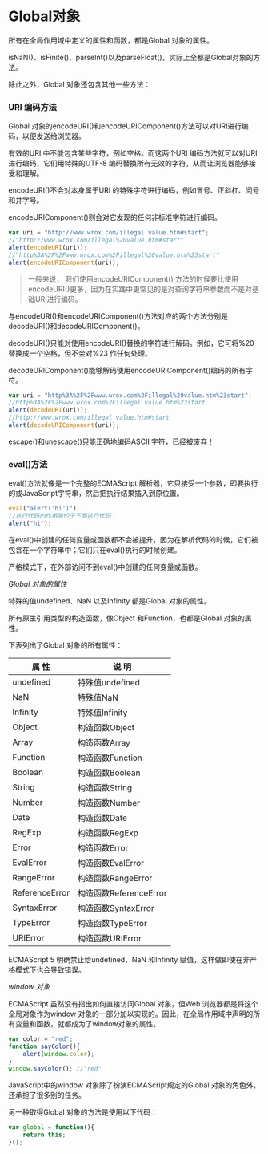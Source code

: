 # Global对象

所有在全局作用域中定义的属性和函数，都是Global 对象的属性。

isNaN()、isFinite()、parseInt()以及parseFloat()，实际上全都是Global对象的方法。

除此之外，Global 对象还包含其他一些方法：

### URI 编码方法

Global 对象的encodeURI()和encodeURIComponent()方法可以对URI进行编码，以便发送给浏览器。

有效的URI 中不能包含某些字符，例如空格。而这两个URI 编码方法就可以对URI 进行编码，它们用特殊的UTF-8 编码替换所有无效的字符，从而让浏览器能够接受和理解。

encodeURI()不会对本身属于URI 的特殊字符进行编码，例如冒号、正斜杠、问号和井字号。

encodeURIComponent()则会对它发现的任何非标准字符进行编码。

```javascript
var uri = "http://www.wrox.com/illegal value.htm#start";
//"http://www.wrox.com/illegal%20value.htm#start"
alert(encodeURI(uri));
//"http%3A%2F%2Fwww.wrox.com%2Fillegal%20value.htm%23start"
alert(encodeURIComponent(uri));
```

> 一般来说， 我们使用encodeURIComponent() 方法的时候要比使用encodeURI()更多，因为在实践中更常见的是对查询字符串参数而不是对基础URI进行编码。

与encodeURI()和encodeURIComponent()方法对应的两个方法分别是decodeURI()和decodeURIComponent()。

decodeURI()只能对使用encodeURI()替换的字符进行解码。例如，它可将%20 替换成一个空格，但不会对%23 作任何处理。

decodeURIComponent()能够解码使用encodeURIComponent()编码的所有字符。

```javascript
var uri = "http%3A%2F%2Fwww.wrox.com%2Fillegal%20value.htm%23start";
//http%3A%2F%2Fwww.wrox.com%2Fillegal value.htm%23start
alert(decodeURI(uri));
//http://www.wrox.com/illegal value.htm#start
alert(decodeURIComponent(uri));
```

escape()和unescape()只能正确地编码ASCII 字符，已经被废弃！

### eval()方法

eval()方法就像是一个完整的ECMAScript 解析器，它只接受一个参数，即要执行的或JavaScript字符串，然后把执行结果插入到原位置。

```javascript
eval("alert('hi')");
//这行代码的作用等价于下面这行代码：
alert("hi");
```

在eval()中创建的任何变量或函数都不会被提升，因为在解析代码的时候，它们被包含在一个字符串中；它们只在eval()执行的时候创建。

严格模式下，在外部访问不到eval()中创建的任何变量或函数。

*Global 对象的属性*

特殊的值undefined、NaN 以及Infinity 都是Global 对象的属性。

所有原生引用类型的构造函数，像Object 和Function，也都是Global 对象的属性。

下表列出了Global 对象的所有属性：

| 属 性            | 说 明                |
| -------------- | ------------------ |
| undefined      | 特殊值undefined       |
| NaN            | 特殊值NaN             |
| Infinity       | 特殊值Infinity        |
| Object         | 构造函数Object         |
| Array          | 构造函数Array          |
| Function       | 构造函数Function       |
| Boolean        | 构造函数Boolean        |
| String         | 构造函数String         |
| Number         | 构造函数Number         |
| Date           | 构造函数Date           |
| RegExp         | 构造函数RegExp         |
| Error          | 构造函数Error          |
| EvalError      | 构造函数EvalError      |
| RangeError     | 构造函数RangeError     |
| ReferenceError | 构造函数ReferenceError |
| SyntaxError    | 构造函数SyntaxError    |
| TypeError      | 构造函数TypeError      |
| URIError       | 构造函数URIError       |

ECMAScript 5 明确禁止给undefined、NaN 和Infinity 赋值，这样做即使在非严格模式下也会导致错误。

*window 对象*

ECMAScript 虽然没有指出如何直接访问Global 对象，但Web 浏览器都是将这个全局对象作为window 对象的一部分加以实现的。因此，在全局作用域中声明的所有变量和函数，就都成为了window对象的属性。

```javascript
var color = "red";
function sayColor(){
	alert(window.color);
}
window.sayColor(); //"red"
```

JavaScript中的window 对象除了扮演ECMAScript规定的Global 对象的角色外，还承担了很多别的任务。

另一种取得Global 对象的方法是使用以下代码：

```javascript
var global = function(){
	return this;
}();
```

